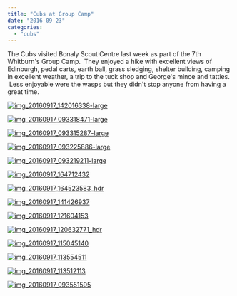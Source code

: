 ```yaml
---
title: "Cubs at Group Camp"
date: "2016-09-23"
categories: 
  - "cubs"
---
```


The Cubs visited Bonaly Scout Centre last week as part of the 7th Whitburn's Group Camp.  They enjoyed a hike with excellent views of Edinburgh, pedal carts, earth ball, grass sledging, shelter building, camping in excellent weather, a trip to the tuck shop and George's mince and tatties.  Less enjoyable were the wasps but they didn't stop anyone from having a great time.

[![img_20160917_142016338-large](https://7thwhitburnscouts.org.uk/wp-content/uploads/2022/01/b1dcd-img_20160917_142016338-large.jpg?w=300&h=169)](https://7thwhitburnscouts.org.uk/wp-content/uploads/2022/01/b1dcd-img_20160917_142016338-large.jpg)

[![img_20160917_093318471-large](https://7thwhitburnscouts.org.uk/wp-content/uploads/2022/01/3403d-img_20160917_093318471-large.jpg?w=300&h=169)](https://7thwhitburnscouts.org.uk/wp-content/uploads/2022/01/3403d-img_20160917_093318471-large.jpg)

[![img_20160917_093315287-large](https://7thwhitburnscouts.org.uk/wp-content/uploads/2022/01/53c4a-img_20160917_093315287-large.jpg?w=300&h=169)](https://7thwhitburnscouts.org.uk/wp-content/uploads/2022/01/53c4a-img_20160917_093315287-large.jpg)

[![img_20160917_093225886-large](https://7thwhitburnscouts.org.uk/wp-content/uploads/2022/01/dab70-img_20160917_093225886-large.jpg?w=300&h=169)](https://7thwhitburnscouts.org.uk/wp-content/uploads/2022/01/dab70-img_20160917_093225886-large.jpg)

[![img_20160917_093219211-large](https://7thwhitburnscouts.org.uk/wp-content/uploads/2022/01/3be9c-img_20160917_093219211-large.jpg?w=300&h=169)](https://7thwhitburnscouts.org.uk/wp-content/uploads/2022/01/3be9c-img_20160917_093219211-large.jpg)

[![img_20160917_164712432](https://7thwhitburnscouts.org.uk/wp-content/uploads/2022/01/41053-img_20160917_164712432.jpg?w=300&h=169)](https://7thwhitburnscouts.org.uk/wp-content/uploads/2022/01/41053-img_20160917_164712432.jpg)

[![img_20160917_164523583_hdr](https://7thwhitburnscouts.org.uk/wp-content/uploads/2022/01/eed3a-img_20160917_164523583_hdr.jpg?w=300&h=169)](https://7thwhitburnscouts.org.uk/wp-content/uploads/2022/01/eed3a-img_20160917_164523583_hdr.jpg)

[![img_20160917_141426937](https://7thwhitburnscouts.org.uk/wp-content/uploads/2022/01/54f30-img_20160917_141426937.jpg?w=300&h=169)](https://7thwhitburnscouts.org.uk/wp-content/uploads/2022/01/54f30-img_20160917_141426937.jpg)

[![img_20160917_121604153](https://7thwhitburnscouts.org.uk/wp-content/uploads/2022/01/cec00-img_20160917_121604153.jpg?w=300&h=169)](https://7thwhitburnscouts.org.uk/wp-content/uploads/2022/01/cec00-img_20160917_121604153.jpg)

[![img_20160917_120632771_hdr](https://7thwhitburnscouts.org.uk/wp-content/uploads/2022/01/19dd6-img_20160917_120632771_hdr.jpg?w=300&h=169)](https://7thwhitburnscouts.org.uk/wp-content/uploads/2022/01/19dd6-img_20160917_120632771_hdr.jpg)

[![img_20160917_115045140](https://7thwhitburnscouts.org.uk/wp-content/uploads/2022/01/b1203-img_20160917_115045140.jpg?w=300&h=169)](https://7thwhitburnscouts.org.uk/wp-content/uploads/2022/01/b1203-img_20160917_115045140.jpg)

[![img_20160917_113554511](https://7thwhitburnscouts.org.uk/wp-content/uploads/2022/01/1a400-img_20160917_113554511.jpg?w=300&h=169)](https://7thwhitburnscouts.org.uk/wp-content/uploads/2022/01/1a400-img_20160917_113554511.jpg)

[![img_20160917_113512113](https://7thwhitburnscouts.org.uk/wp-content/uploads/2022/01/7e476-img_20160917_113512113.jpg?w=300&h=169)](https://7thwhitburnscouts.org.uk/wp-content/uploads/2022/01/7e476-img_20160917_113512113.jpg)

[![img_20160917_093551595](https://7thwhitburnscouts.org.uk/wp-content/uploads/2022/01/af110-img_20160917_093551595.jpg?w=300&h=169)](https://7thwhitburnscouts.org.uk/wp-content/uploads/2022/01/af110-img_20160917_093551595.jpg)

